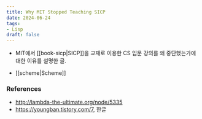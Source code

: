 ```yaml
---
title: Why MIT Stopped Teaching SICP
date: 2024-06-24
tags:
- Lisp
draft: false
---
```



- MIT에서 [[book-sicp|SICP]]을 교재로 이용한 CS 입문 강의를 왜 중단했는가에 대한 이유를 설명한 글.

- [[scheme|Scheme]]



### References
- http://lambda-the-ultimate.org/node/5335
- https://youngban.tistory.com/7, 한글